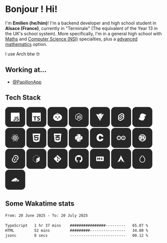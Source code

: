 # Bonjour ! Hi!
I'm **Emilien (he/him)**! I'm a backend developer and high school student in **Alsace (France)**, currently in "Terminale" (The equivalent of the Year 13 in the UK's school system). More specifically, I'm in a general high school with [Maths](https://www.letudiant.fr/lycee/specialites-bac-general/article/presentation-et-programme-de-la-specialite-mathematiques-en-classe-de-premiere.html) and [Computer Science (NSI)](https://www.letudiant.fr/lycee/specialites-bac-general/article/la-specialite-nsi-en-un-clin-d-oeil.html) specialties, plus a [advanced mathematics](https://www.letudiant.fr/lycee/specialites-bac-general/article/maths-expertes-une-option-indispensable-pour-integrer-une-ecole-dingenieurs.html) option.

I use Arch btw 🤓

## Working at...
- [@PapillonApp](https://github.com/PapillonApp)

## Tech Stack
<div>
    <img src="./icons/javascript.png" alt="JavaScript" />
    <img src="./icons/typescript.png" alt="TypeScript" />
    <img src="./icons/bun.png" alt="Bun" />
    <img src="./icons/nodejs.png" alt="NodeJS" />
    <img src="./icons/vite.png" alt="Vite" />
    <img src="./icons/svelte.png" alt="Svelte" />
    <img src="./icons/solid.png" alt="SolidJS" />
    <img src="./icons/react.png" alt="React" />
    <img src="./icons/html.png" alt="HTML5" />
    <img src="./icons/css.png" alt="CSS" />
    <img src="./icons/python.png" alt="Python" />
    <img src="./icons/c.png" alt="C" />
    <img src="./icons/arduino.png" alt="Arduino (Electronics)" />
    <img src="./icons/rust.png" alt="Rust" />
    <img src="./icons/tauri.png" alt="Tauri" />
    <img src="./icons/shell.png" alt="Shell (Bash & zsh)" />
    <img src="./icons/git.png" alt="Git" />
    <img src="./icons/github.png" alt="GitHub" />
    <img src="./icons/markdown.png" alt="Markdown" />
    <img src="./icons/arch.png" alt="Arch Linux" />
    <img src="./icons/hyprland.png" alt="Hyprland" />
    <img src="./icons/cloudflare.png" alt="Cloudflare" />
</div>

## Some Wakatime stats
<!--START_SECTION:waka-->

```plain
From: 20 June 2025 - To: 20 July 2025

TypeScript   1 hr 37 mins    ################---------   65.07 %
HTML         52 mins         #########----------------   34.80 %
jsonc        0 secs          -------------------------   00.12 %
```

<!--END_SECTION:waka-->
